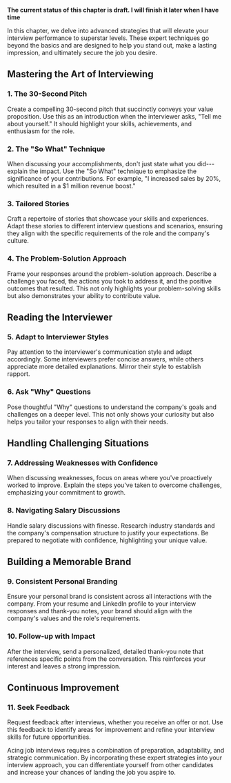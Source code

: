 **The current status of this chapter is draft. I will finish it later when I have time**

In this chapter, we delve into advanced strategies that will elevate your interview performance to superstar levels. These expert techniques go beyond the basics and are designed to help you stand out, make a lasting impression, and ultimately secure the job you desire.

Mastering the Art of Interviewing
---------------------------------

### **1. The 30-Second Pitch**

Create a compelling 30-second pitch that succinctly conveys your value proposition. Use this as an introduction when the interviewer asks, "Tell me about yourself." It should highlight your skills, achievements, and enthusiasm for the role.

### **2. The "So What" Technique**

When discussing your accomplishments, don't just state what you did---explain the impact. Use the "So What" technique to emphasize the significance of your contributions. For example, "I increased sales by 20%, which resulted in a $1 million revenue boost."

### **3. Tailored Stories**

Craft a repertoire of stories that showcase your skills and experiences. Adapt these stories to different interview questions and scenarios, ensuring they align with the specific requirements of the role and the company's culture.

### **4. The Problem-Solution Approach**

Frame your responses around the problem-solution approach. Describe a challenge you faced, the actions you took to address it, and the positive outcomes that resulted. This not only highlights your problem-solving skills but also demonstrates your ability to contribute value.

Reading the Interviewer
-----------------------

### **5. Adapt to Interviewer Styles**

Pay attention to the interviewer's communication style and adapt accordingly. Some interviewers prefer concise answers, while others appreciate more detailed explanations. Mirror their style to establish rapport.

### **6. Ask "Why" Questions**

Pose thoughtful "Why" questions to understand the company's goals and challenges on a deeper level. This not only shows your curiosity but also helps you tailor your responses to align with their needs.

Handling Challenging Situations
-------------------------------

### **7. Addressing Weaknesses with Confidence**

When discussing weaknesses, focus on areas where you've proactively worked to improve. Explain the steps you've taken to overcome challenges, emphasizing your commitment to growth.

### **8. Navigating Salary Discussions**

Handle salary discussions with finesse. Research industry standards and the company's compensation structure to justify your expectations. Be prepared to negotiate with confidence, highlighting your unique value.

Building a Memorable Brand
--------------------------

### **9. Consistent Personal Branding**

Ensure your personal brand is consistent across all interactions with the company. From your resume and LinkedIn profile to your interview responses and thank-you notes, your brand should align with the company's values and the role's requirements.

### **10. Follow-up with Impact**

After the interview, send a personalized, detailed thank-you note that references specific points from the conversation. This reinforces your interest and leaves a strong impression.

Continuous Improvement
----------------------

### **11. Seek Feedback**

Request feedback after interviews, whether you receive an offer or not. Use this feedback to identify areas for improvement and refine your interview skills for future opportunities.

Acing job interviews requires a combination of preparation, adaptability, and strategic communication. By incorporating these expert strategies into your interview approach, you can differentiate yourself from other candidates and increase your chances of landing the job you aspire to.
